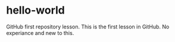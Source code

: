 # hello-world
GitHub first repository lesson.
This is the first lesson in GitHub. No experiance and new to this.
